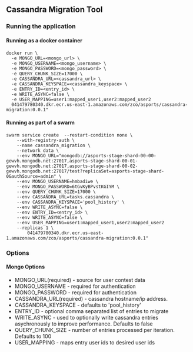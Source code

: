 ## Cassandra Migration Tool

### Running the application

#### Running as a docker container
```
docker run \
  -e MONGO_URL=<mongo_url> \
  -e MONGO_USERNAME=<mongo_username> \
  -e MONGO_PASSWORD=<mongo_password> \
  -e QUERY_CHUNK_SIZE=17000 \
  -e CASSANDRA_URL=<cassandra_url> \
  -e CASSANDRA_KEYSPACE=<cassandra_keyspace> \
  -e ENTRY_ID=<entry_id> \
  -e WRITE_ASYNC=false \
  -e USER_MAPPING=user1:mapped_user1,user2:mapped_user2
  041479780340.dkr.ecr.us-east-1.amazonaws.com/zco/asports/cassandra-migration:0.0.1"
```

#### Running as part of a swarm
```
swarm service create  --restart-condition none \
    --with-registry-auth \
    --name cassandra_migration \
    --network data \
    --env MONGO_URL="mongodb://asports-stage-shard-00-00-gewvh.mongodb.net:27017,asports-stage-shard-00-01-gewvh.mongodb.net:27017,asports-stage-shard-00-02-gewvh.mongodb.net:27017/test?replicaSet=asports-stage-shard-0&authSource=admin" \
    --env MONGO_USERNAME=hmbadiwe \
    --env MONGO_PASSWORD=6tGvKyBPvstKGIYM \
    --env QUERY_CHUNK_SIZE=17000 \
    --env CASSANDRA_URL=tasks.cassandra \
    --env CASSANDRA_KEYSPACE='pool_history' \
    --env WRITE_ASYNC=false \
    --env ENTRY_ID=<entry_id> \
    --env WRITE_ASYNC=false \
    --env USER_MAPPING=user1:mapped_user1,user2:mapped_user2
    --replicas 1 \
        041479780340.dkr.ecr.us-east-1.amazonaws.com/zco/asports/cassandra-migration:0.0.1"

```


### Options

#### Mongo Options
* MONGO_URL(required) - source for user contest data
* MONGO_USERNAME - required for authentication
* MONGO_PASSWORD - required for authentication
* CASSANDRA_URL(required) - cassandra hostname/ip address.
* CASSANDRA_KEYSPACE - defaults to 'pool_history'
* ENTRY_ID - optional comma separated list of entries to migrate
* WRITE_ASYNC - used to optionally write cassandra entries asychronously to improve performance. Defaults to false
* QUERY_CHUNK_SIZE - number of entries processed per iteration. Defaults to 100
* USER_MAPPING - maps entry user ids to desired user ids
